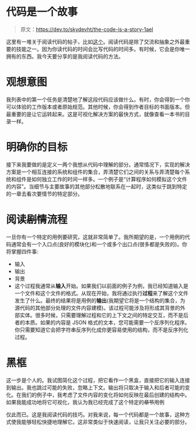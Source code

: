 # 代码是一个故事

> 原文：<https://dev.to/skydevht/the-code-is-a-story-1ael>

这里有一堆关于阅读代码的帖子，比如[这个](https://dev.to/joshnuss/parachuting-into-unknown-code-19hg)。阅读代码是除了交流和抽象之外最重要的技能之一。因为你读代码的时间会比写代码的时间多。有时候，它会是你唯一拥有的东西。我今天要分享的是我阅读代码的方法。

# 观想意图

我列表中的第一个任务是清楚地了解这段代码应该做什么。有时，你会得到一个你可以体验的工作版本或者原始规范。其他时候，你会得到作者目标的书面版本。但最重要的是让它运转起来。这是可视化解决方案的最快方式，就像查看一本书的目录一样。

# 明确你的目标

接下来我要做的是定义一两个我想从代码中理解的部分。通常情况下，实现的解决方案是一个相互连接的系统和组件的集合，弄清楚它们之间的关系与弄清楚每个系统和组件是如何独立工作的时间一样多。一个例子是“计算程序如何模拟这个文件的内容”。当细节与主要故事的其他部分松散地联系在一起时，这类似于跳到特定的一章去看次要情节的特定部分。

# 阅读~~剧情~~流程

一旦你有一个特定的用例要研究，这就非常简单了。我所期望的是，一个用例的代码通常会有一个入口点(良好的模块化)和一个或多个出口点(很多都是失败的)。你将掌握四件事:

*   输入
*   输出
*   背景
*   这个过程我通常从**输入**开始。如果我们以前面的例子为例，我已经知道输入是一个文件和这个文件的格式。从现在开始，我将通过执行**过程**来了解这个文件发生了什么。最终的结果将是用例的**输出**(我期望它将是一个结构的集合，为源代码的其他部分处理的文件内容建模)。该过程可能涉及将形成其背景的外部实体。很多时候，只需要理解过程和它的上下文之间的特定交互，而不是后者的本质。如果的内容是 JSON 格式的文本，您可能需要一个反序列化程序。你只需要知道它会把字符串反序列化成你更容易使用的结构，而不是反序列化过程。

# 黑框

这一步是个人的。我试图简化这个过程，把它看作一个黑盒，直接把它的输入连接到输出。我也跳过可能的失败，忽略上下文。输出将只取决于输入和后者可能的变化。在我们的例子中，我考虑了文件内容的变化将如何反映在最后创建的结构中。如果我能成功地将它可视化，我认为我已经完成了这个特定的~~章节~~用例

仅此而已。这是我阅读代码的技巧。对我来说，每一个代码都是一个故事，这种方式使我能够轻松快捷地理解它。这非常类似于快速阅读，让我只关注必要的部分。